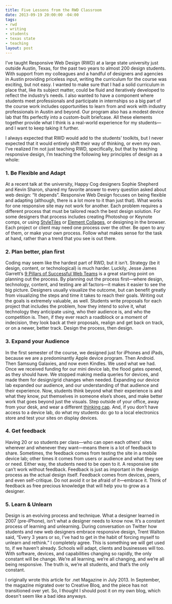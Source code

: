 ```yaml
---
title: Five Lessons from the RWD Classroom
date: 2013-09-19 20:00:00 -04:00
tags:
- rwd
- writing
- students
- texas state
- teaching
layout: post
---
```


I’ve taught Responsive Web Design (RWD) at a large state university just outside Austin, Texas, for the past two years to almost 200 design students. With support from my colleagues and a handful of designers and agencies in Austin providing priceless input, writing the curriculum for the course was exciting, but not easy. I wanted to make sure that I had a solid curriculum in place that, like its subject matter, could be fluid and iteratively developed to reflect the industry’s needs. I also wanted to have a component where students meet professionals and participate in internships so a big part of the course work includes opportunities to learn from and work with industry professionals in Austin and beyond. Our program also has a modest device lab that fits perfectly into a custom-built briefcase. All these elements together provide what I think is a real-world experience for my students—and I want to keep taking it further.
<p>I always expected that RWD would add to the students’ toolkits, but I never expected that it would entirely shift their way of thinking, or even my own. I’ve realized I’m not just teaching RWD, specifically, but that by teaching responsive design, I’m teaching the following key principles of design as a whole:</p>
<h3>1. Be Flexible and Adapt</h3>
<p>At a recent talk at the university, Happy Cog designers Sophie Shepherd and Kevin Sharon, shared my favorite answer to every question asked about web design: “It depends”. Responsive Web Design focuses on being flexible and adapting (although, there is a lot more to it than just that). What works for one responsive site may not work for another. Each problem requires a different process that must be tailored reach the best design solution. For some designers that process includes creating Photoshop or Keynote comps, or using <a href="http://www.styletil.es">StyleTiles</a> or <a href="http://danielmall.com/articles/rif-element-collages/">Element Collages</a>, or designing in the browser. Each project or client may need one process over the other. Be open to any of them, or make your own process. Follow what makes sense for the task at hand, rather than a trend that you see is out there.</p>
<h3>2. Plan better, plan first</h3>
<p>Coding may seem like the hardest part of RWD, but it isn’t. Strategy (be it design, content, or technological) is much harder. Luckily, Jesse James Garrett’s <a href="http://www.adaptivepath.com/ideas/nine-pillars-of-successful-web-teams">9 Pillars of Successful Web Teams</a> is a great starting point on planning out the process. By planning out the process first—where design, technology, content, and testing are all factors—it makes it easier to see the big picture. Designers usually visualize the outcome, but can benefit greatly from visualizing the steps and time it takes to reach their goals. Writing out the goals is extremely valuable, as well. Students write proposals for each project that includes the problem, how they intend to solve it, what technology they anticipate using, who their audience is, and who the competition is. Then, if they ever reach a roadblock or a moment of indecision, they look back at their proposals, realign and get back on track, or on a newer, better track. Design the process, then design.</p>
<h3>3. Expand your Audience</h3>
<p>In the first semester of the course, we designed just for iPhones and iPads, because we are a predominantly Apple device program. Then Android. Then Samsung Galaxies, and now even Kindles. We used what we had. Once we received funding for our mini device lab, the flood gates opened, as they should have. We stopped making media queries for devices, and made them for design/grid changes when needed. Expanding our device lab expanded our audience, and our understanding of that audience and their experience. Now, students think beyond what their experience is and what they know, put themselves in someone else’s shoes, and make better work that goes beyond just the visuals. Step outside of your office, away from your desk, and wear a different <a href="http://www.debonogroup.com/six_thinking_hats.php">thinking cap</a>. And, if you don’t have access to a device lab, do what my students do: go to a local electronics store and test your sites on display devices.</p>
<h3>4. Get feedback</h3>
<p>Having 20 or so students per class—who can open each others’ sites  wherever and whenever they want—means there is a lot of feedback to share. Sometimes, the feedback comes from testing the site in a mobile device lab; other times it comes from users or audience and what they see or need. Either way, the students need to be open to it. A responsive site can’t work without feedback. Feedback is just as important in the design process as the actual design itself. Feedback comes from devices, peers, and even self-critique. Do not avoid it or be afraid of it—embrace it. Think of feedback as free precious knowledge that will help you to grow as a designer.</p>
<h3>5. Learn &amp; Unlearn</h3>
<p>Design is an evolving process and technique. What a designer learned in 2007 (pre-iPhone), isn’t what a designer needs to know now. It’s a constant process of learning and unlearning. During conversation on Twitter how students and new web designers embrace responsive design, Trent Walton said, “Every 3 years or so, I've had to get in the habit of forcing myself to unlearn and rethink.” I completely agree. This is something we will get used to, if we haven’t already. Schools will adapt, clients and businesses will too. With software, devices, and capabilities changing so rapidly, the only constant will be change. We’re all learning, we’re all changing, and we’re all being responsive. The truth is, we’re all students, and that’s the only constant.</p>
<p>
	<span class="caption">I originally wrote this article for .net Magazine in July 2013. In September, the magazine migrated over to Creative Bloq, and the piece has not transitioned over yet. So, I thought I should post it on my own blog, which doesn't seem like a bad idea anyways.</span></p>